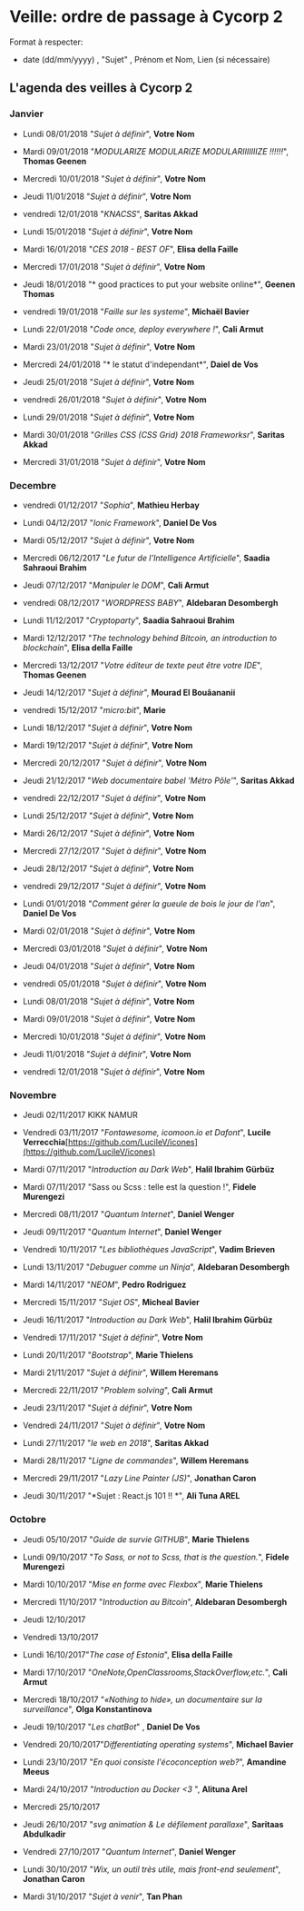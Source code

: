 # Veille: ordre de passage à Cycorp 2

Format à respecter:   
- date (dd/mm/yyyy) , "Sujet" ,  Prénom et Nom, Lien (si nécessaire)

## L'agenda des veilles à Cycorp 2

### Janvier

- Lundi 08/01/2018 "*Sujet à définir*", __Votre Nom__
- Mardi 09/01/2018 "*MODULARIZE MODULARIZE MODULARIIIIIIIZE  !!!!!!*", __Thomas Geenen__
- Mercredi 10/01/2018 "*Sujet à définir*", __Votre Nom__
- Jeudi 11/01/2018 "*Sujet à définir*", __Votre Nom__
- vendredi 12/01/2018 "*KNACSS*", __Saritas Akkad__

- Lundi 15/01/2018 "*Sujet à définir*", __Votre Nom__
- Mardi 16/01/2018 "*CES 2018 - BEST OF*", __Elisa della Faille__
- Mercredi 17/01/2018 "*Sujet à définir*", __Votre Nom__
- Jeudi 18/01/2018 "*
good practices to put your website online*", __Geenen Thomas__
- vendredi 19/01/2018 "*Faille sur les systeme*", __Michaël Bavier__

- Lundi 22/01/2018 "*Code once, deploy everywhere !*", __Cali Armut__
- Mardi 23/01/2018 "*Sujet à définir*", __Votre Nom__
- Mercredi 24/01/2018 "* le statut d'independant*", __Daiel de Vos__
- Jeudi 25/01/2018 "*Sujet à définir*", __Votre Nom__
- vendredi 26/01/2018 "*Sujet à définir*", __Votre Nom__

- Lundi 29/01/2018 "*Sujet à définir*", __Votre Nom__
- Mardi 30/01/2018 "*Grilles CSS (CSS Grid) 2018 Frameworksr*", __Saritas Akkad__
- Mercredi 31/01/2018 "*Sujet à définir*", __Votre Nom__

### Decembre

- vendredi 01/12/2017 "*Sophia*", __Mathieu Herbay__

- Lundi 04/12/2017 "*Ionic Framework*", __Daniel De Vos__
- Mardi 05/12/2017 "*Sujet à définir*", __Votre Nom__
- Mercredi 06/12/2017 "*Le futur de l'Intelligence Artificielle*", __Saadia Sahraoui Brahim__
- Jeudi 07/12/2017 "*Manipuler le DOM*", __Cali Armut__
- vendredi 08/12/2017 "*WORDPRESS BABY*", __Aldebaran Desombergh__

- Lundi 11/12/2017 "*Cryptoparty*", __Saadia Sahraoui Brahim__
- Mardi 12/12/2017 "*The technology behind Bitcoin, an introduction to blockchain*", __Elisa della Faille__
- Mercredi 13/12/2017 "*Votre éditeur de texte peut être votre IDE*", __Thomas Geenen__
- Jeudi 14/12/2017 "*Sujet à définir*", __Mourad El Bouâananii__
- vendredi 15/12/2017 "*micro:bit*", __Marie__

- Lundi 18/12/2017 "*Sujet à définir*", __Votre Nom__
- Mardi 19/12/2017 "*Sujet à définir*", __Votre Nom__
- Mercredi 20/12/2017 "*Sujet à définir*", __Votre Nom__
- Jeudi 21/12/2017 "*Web documentaire babel 'Métro Pôle'*", __Saritas Akkad__
- vendredi 22/12/2017 "*Sujet à définir*", __Votre Nom__

- Lundi 25/12/2017 "*Sujet à définir*", __Votre Nom__
- Mardi 26/12/2017 "*Sujet à définir*", __Votre Nom__
- Mercredi 27/12/2017 "*Sujet à définir*", __Votre Nom__
- Jeudi 28/12/2017 "*Sujet à définir*", __Votre Nom__
- vendredi 29/12/2017 "*Sujet à définir*", __Votre Nom__

- Lundi 01/01/2018 "*Comment gérer la gueule de bois le jour de l'an*", __Daniel De Vos__
- Mardi 02/01/2018 "*Sujet à définir*", __Votre Nom__
- Mercredi 03/01/2018 "*Sujet à définir*", __Votre Nom__
- Jeudi 04/01/2018 "*Sujet à définir*", __Votre Nom__
- vendredi 05/01/2018 "*Sujet à définir*", __Votre Nom__

- Lundi 08/01/2018 "*Sujet à définir*", __Votre Nom__
- Mardi 09/01/2018 "*Sujet à définir*", __Votre Nom__
- Mercredi 10/01/2018 "*Sujet à définir*", __Votre Nom__
- Jeudi 11/01/2018 "*Sujet à définir*", __Votre Nom__
- vendredi 12/01/2018 "*Sujet à définir*", __Votre Nom__

### Novembre

- Jeudi 02/11/2017  KIKK NAMUR
- Vendredi 03/11/2017 "*Fontawesome, icomoon.io et Dafont*", __Lucile Verrecchia__[https://github.com/LucileV/icones](https://github.com/LucileV/icones)

- Mardi 07/11/2017 "*Introduction au Dark Web*", __Halil Ibrahim Gürbüz__
- Mardi 07/11/2017 "Sass ou Scss : telle est la question !", __Fidele Murengezi__
- Mercredi 08/11/2017 "*Quantum Internet*", __Daniel Wenger__
- Jeudi 09/11/2017 "*Quantum Internet*", __Daniel Wenger__
- Vendredi 10/11/2017 "*Les bibliothèques JavaScript*", __Vadim Brieven__

- Lundi 13/11/2017 "*Debuguer comme un Ninja*", __Aldebaran Desombergh__
- Mardi 14/11/2017 "*NEOM*", __Pedro Rodriguez__
- Mercredi 15/11/2017 "*Sujet OS*", __Micheal Bavier__
- Jeudi 16/11/2017 "*Introduction au Dark Web*", __Halil Ibrahim Gürbüz__
- Vendredi 17/11/2017 "*Sujet à définir*", __Votre Nom__

- Lundi 20/11/2017 "*Bootstrap*", __Marie Thielens__
- Mardi 21/11/2017 "*Sujet à définir*", __Willem Heremans__
- Mercredi 22/11/2017 "*Problem solving*", __Cali Armut__
- Jeudi 23/11/2017 "*Sujet à définir*", __Votre Nom__
- Vendredi 24/11/2017 "*Sujet à définir*", __Votre Nom__

- Lundi 27/11/2017 "*le web en 2018*", __Saritas Akkad__
- Mardi 28/11/2017 "*Ligne de commandes*", __Willem Heremans__
- Mercredi 29/11/2017 "*Lazy Line Painter (JS)*", __Jonathan Caron__
- Jeudi 30/11/2017 "*Sujet : React.js 101 !! *", __Ali Tuna AREL__

### Octobre

- Jeudi 05/10/2017 "*Guide de survie GITHUB*", __Marie Thielens__

- Lundi 09/10/2017 "*To Sass, or not to Scss, that is the question.*", __Fidele Murengezi__
- Mardi 10/10/2017  "*Mise en forme avec Flexbox*", __Marie Thielens__
- Mercredi 11/10/2017 "*Introduction au Bitcoin*", __Aldebaran Desombergh__
- Jeudi  12/10/2017
- Vendredi 13/10/2017

- Lundi 16/10/2017"*The case of Estonia*", __Elisa della Faille__
- Mardi 17/10/2017 "*OneNote,OpenClassrooms,StackOverflow,etc.*", __Cali Armut__
- Mercredi 18/10/2017 "*«Nothing to hide», un documentaire sur la surveillance*", __Olga Konstantinova__
- Jeudi 19/10/2017 "*Les chatBot*" , __Daniel De Vos__
- Vendredi 20/10/2017"*Differentiating operating systems*", __Michael Bavier__

- Lundi 23/10/2017 "*En quoi consiste l'écoconception web?*", __Amandine Meeus__
- Mardi 24/10/2017 "*Introduction au Docker <3* ", __Alituna Arel__
- Mercredi 25/10/2017
- Jeudi 26/10/2017   "*svg animation & Le défilement parallaxe*", __Saritaas Abdulkadir__
- Vendredi 27/10/2017 "*Quantum Internet*", __Daniel Wenger__

- Lundi 30/10/2017 "*Wix, un outil très utile, mais front-end seulement*", __Jonathan Caron__
- Mardi 31/10/2017 "*Sujet à venir*", __Tan Phan__
